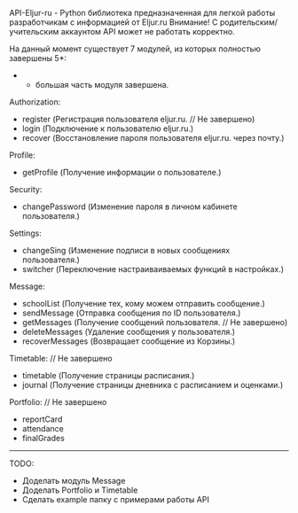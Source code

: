 API-Eljur-ru - Python библиотека предназначенная для легкой работы разработчикам с информацией от Eljur.ru
Внимание! С родительским/учительским аккаунтом API может не работать корректно.

На данный момент существует 7 модулей, из которых полностью завершены 5*:
* - большая часть модуля завершена.

Authorization:
- register (Регистрация пользователя eljur.ru. // Не завершено)
- login (Подключение к пользователю eljur.ru.)
- recover (Восстановление пароля пользователя eljur.ru. через почту.)

Profile:
- getProfile (Получение информации о пользователе.)

Security:
- changePassword (Изменение пароля в личном кабинете пользователя.)

Settings:
- changeSing (Изменение подписи в новых сообщениях пользователя.)
- switcher (Переключение настраиваиваемых функций в настройках.)

Message:
- schoolList (Получение тех, кому можем отправить сообщение.)
- sendMessage (Отправка сообщения по ID пользователя.)
- getMessages (Получение сообщений пользователя. // Не завершено)
- deleteMessages (Удаление сообщения у пользователя.)
- recoverMessages (Возвращает сообщение из Корзины.)

Timetable: // Не завершено
- timetable (Получение страницы расписания.)
- journal (Получение страницы дневника с расписанием и оценками.)

Portfolio: // Не завершено
- reportCard
- attendance
- finalGrades

---
TODO:
- Доделать модуль Message
- Доделать Portfolio и Timetable
- Сделать example папку с примерами работы API
